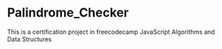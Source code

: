 # Palindrome_Checker
This is a certification project in freecodecamp JavaScript Algorithms and Data Structures
